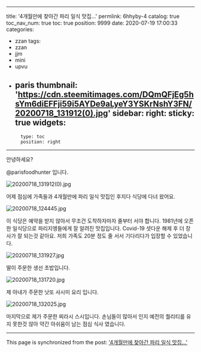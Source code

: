 
---
title: '4개월만에 찾아간 파리 일식 맛집...'
permlink: 6hhyby-4
catalog: true
toc_nav_num: true
toc: true
position: 9999
date: 2020-07-19 17:00:33
categories:
- zzan
tags:
- zzan
- jjm
- mini
- upvu
- paris
thumbnail: 'https://cdn.steemitimages.com/DQmQFjEg5hsYm6diEFFji59i5AYDe9aLyeY3YSKrNshY3FN/20200718_131912(0).jpg'
sidebar:
    right:
        sticky: true
widgets:
    -
        type: toc
        position: right
---


안녕하세요?

@parisfoodhunter 입니다. 

![20200718_131912(0).jpg](https://cdn.steemitimages.com/DQmQFjEg5hsYm6diEFFji59i5AYDe9aLyeY3YSKrNshY3FN/20200718_131912(0).jpg)

어제 점심에 가족들과 4개월만에 파리 일식 맛집인 후지다 식당에 다녀 왔어요. 

![20200718_124445.jpg](https://cdn.steemitimages.com/DQmYbLtLecgp88m6N31ETQw8cqZAgQDbJTa7dbivM6y2Kkd/20200718_124445.jpg)

이 식당은 예약을 받지 않아서 무조건 도착하자마자 줄부터 서야 합니다.
1981년에 오픈한 일식당으로 파리지엥들에게 잘 알려진 맛집입니다.
Covid-19 셧다운 해제 후 더 장사가 잘 되는것 같아요. 
저희 가족도 20분 정도 줄 서서 기다리다가 입장할 수 있었습니다. 

![20200718_131927.jpg](https://cdn.steemitimages.com/DQmdkYt4A6nyrBSn1Ef5rh5vnP8A5vBaS81sSEpaUKPtPN3/20200718_131927.jpg)

딸이 주문한 생선 초밥입니다. 

![20200718_131720.jpg](https://cdn.steemitimages.com/DQmVj6MCUD2BbEpF4W7bHy6TErcXzaDVkLZwg6gMx74PsJU/20200718_131720.jpg)

제 아내가 주문한 낫또 사시미 요리 입니다.

![20200718_132025.jpg](https://cdn.steemitimages.com/DQmVcDh1ebR5hvYmcafy1AmEUj7jArsoxnoDX4F3JZ2yWKH/20200718_132025.jpg)

마지막으로 제가 주문한 찌라시 스시입니다.
손님들이 많아서 인지 예전의 퀄리티를 유지 못한것 않아 약간 아쉬움이 남는 점심 식사 였습니다.

- - -

This page is synchronized from the post: ['4개월만에 찾아간 파리 일식 맛집...'](https://steemit.com/@parisfoodhunter/6hhyby-4)
